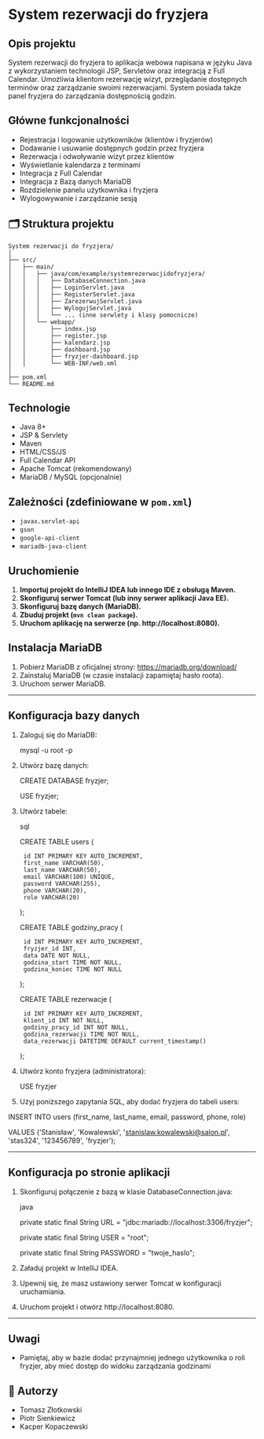 # System rezerwacji do fryzjera

##  Opis projektu

System rezerwacji do fryzjera to aplikacja webowa napisana w języku Java z wykorzystaniem technologii JSP, Servletów oraz integracją z Full Calendar. Umożliwia klientom rezerwację wizyt, przeglądanie dostępnych terminów oraz zarządzanie swoimi rezerwacjami. System posiada także panel fryzjera do zarządzania dostępnością godzin.

##  Główne funkcjonalności

- Rejestracja i logowanie użytkowników (klientów i fryzjerów)
- Dodawanie i usuwanie dostępnych godzin przez fryzjera
- Rezerwacja i odwoływanie wizyt przez klientów
- Wyświetlanie kalendarza z terminami
- Integracja z Full Calendar
- Integracja z Bazą danych MariaDB
- Rozdzielenie panelu użytkownika i fryzjera
- Wylogowywanie i zarządzanie sesją

## 🗂 Struktura projektu

```
System rezerwacji do fryzjera/
│
├── src/
│   ├── main/
│   │   ├── java/com/example/systemrezerwacjidofryzjera/
│   │   │   ├── DatabaseConnection.java
│   │   │   ├── LoginServlet.java
│   │   │   ├── RegisterServlet.java
│   │   │   ├── ZarezerwujServlet.java
│   │   │   ├── WylogujServlet.java
│   │   │   └── ... (inne serwlety i klasy pomocnicze)
│   │   └── webapp/
│   │       ├── index.jsp
│   │       ├── register.jsp
│   │       ├── kalendarz.jsp
│   │       ├── dashboard.jsp
│   │       ├── fryzjer-dashboard.jsp
│   │       └── WEB-INF/web.xml
│
├── pom.xml
└── README.md
```

##  Technologie

- Java 8+
- JSP & Servlety
- Maven
- HTML/CSS/JS
- Full Calendar API
- Apache Tomcat (rekomendowany)
- MariaDB / MySQL (opcjonalnie)

##  Zależności (zdefiniowane w `pom.xml`)

- `javax.servlet-api`
- `gson`
- `google-api-client`
- `mariadb-java-client`

##  Uruchomienie

1. **Importuj projekt do IntelliJ IDEA lub innego IDE z obsługą Maven.**
2. **Skonfiguruj serwer Tomcat (lub inny serwer aplikacji Java EE).**
3. **Skonfiguruj bazę danych (MariaDB).**
4. **Zbuduj projekt (`mvn clean package`).**
5. **Uruchom aplikację na serwerze (np. http://localhost:8080).**


##  Instalacja MariaDB

1. Pobierz MariaDB z oficjalnej strony: https://mariadb.org/download/
2. Zainstaluj MariaDB (w czasie instalacji zapamiętaj hasło roota).
3. Uruchom serwer MariaDB.

---

##  Konfiguracja bazy danych

1. Zaloguj się do MariaDB:

    mysql -u root -p
    

2. Utwórz bazę danych:

    CREATE DATABASE fryzjer;
   
    USE fryzjer;
    
3. Utwórz tabele:

    sql
   
    CREATE TABLE users (
   
        id INT PRIMARY KEY AUTO_INCREMENT,
        first_name VARCHAR(50),
        last_name VARCHAR(50),
        email VARCHAR(100) UNIQUE,
        password VARCHAR(255),
        phone VARCHAR(20),
        role VARCHAR(20)
    );

    CREATE TABLE godziny_pracy (
   
        id INT PRIMARY KEY AUTO_INCREMENT,
        fryzjer_id INT,
        data DATE NOT NULL,
        godzina_start TIME NOT NULL,
        godzina_koniec TIME NOT NULL
    );

    CREATE TABLE rezerwacje (
   
        id INT PRIMARY KEY AUTO_INCREMENT,
        klient_id INT NOT NULL,
        godziny_pracy_id INT NOT NULL,
        godzina_rezerwacji TIME NOT NULL,
        data_rezerwacji DATETIME DEFAULT current_timestamp()
    );
   
4. Utwórz konto fryzjera (administratora):

    USE fryzjer
   
5. Użyj poniższego zapytania SQL, aby dodać fryzjera do tabeli users:

INSERT INTO users (first_name, last_name, email, password, phone, role)

VALUES ('Stanisław', 'Kowalewski', 'stanislaw.kowalewski@salon.pl', 'stas324', '123456789', 'fryzjer');

---

##  Konfiguracja po stronie aplikacji

1. Skonfiguruj połączenie z bazą w klasie DatabaseConnection.java:

    java
   
    private static final String URL = "jdbc:mariadb://localhost:3306/fryzjer";
   
    private static final String USER = "root";
   
    private static final String PASSWORD = "twoje_haslo";
    

3. Załaduj projekt w IntelliJ IDEA.
4. Upewnij się, że masz ustawiony serwer Tomcat w konfiguracji uruchamiania.
5. Uruchom projekt i otwórz http://localhost:8080.

---

##  Uwagi

- Pamiętaj, aby w bazie dodać przynajmniej jednego użytkownika o roli fryzjer, aby mieć dostęp do widoku zarządzania godzinami 



## 👥 Autorzy

- Tomasz Złotkowski  
- Piotr Sienkiewicz  
- Kacper Kopaczewski
